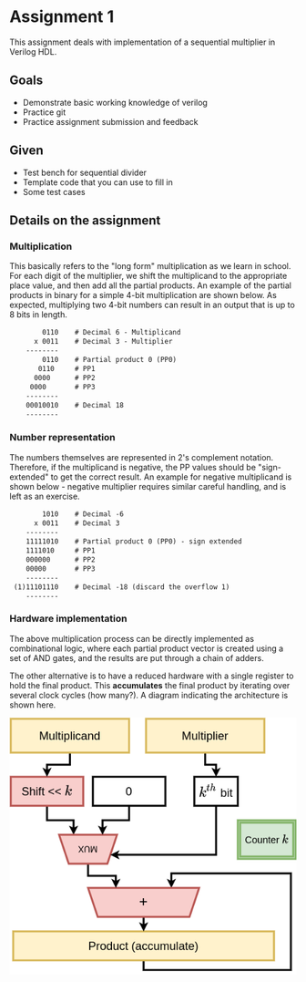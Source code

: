 # Assignment 1

This assignment deals with implementation of a sequential multiplier in Verilog HDL.  

## Goals

- Demonstrate basic working knowledge of verilog
- Practice git
- Practice assignment submission and feedback

## Given

- Test bench for sequential divider
- Template code that you can use to fill in
- Some test cases

## Details on the assignment

### Multiplication

This basically refers to the "long form" multiplication as we learn in school.  For each digit of the multiplier, we shift the multiplicand to the appropriate place value, and then add all the partial products.  An example of the partial products in binary for a simple 4-bit multiplication are shown below.  As expected, multiplying two 4-bit numbers can result in an output that is up to 8 bits in length.  

```
        0110    # Decimal 6 - Multiplicand
      x 0011    # Decimal 3 - Multiplier
    --------
        0110    # Partial product 0 (PP0)
       0110     # PP1
      0000      # PP2 
     0000       # PP3
    --------
    00010010    # Decimal 18
    --------
```

### Number representation

The numbers themselves are represented in 2's complement notation.  Therefore, if the multiplicand is negative, the PP values should be "sign-extended" to get the correct result.  An example for negative multiplicand is shown below - negative multiplier requires similar careful handling, and is left as an exercise.

```
        1010    # Decimal -6
      x 0011    # Decimal 3
    --------
    11111010    # Partial product 0 (PP0) - sign extended
    1111010     # PP1
    000000      # PP2 
    00000       # PP3
    --------
 (1)11101110    # Decimal -18 (discard the overflow 1)
    --------
```

### Hardware implementation

The above multiplication process can be directly implemented as combinational logic, where each partial product vector is created using a set of AND gates, and the results are put through a chain of adders.

The other alternative is to have a reduced hardware with a single register to hold the final product.  This **accumulates** the final product by iterating over several clock cycles (how many?).  A diagram indicating the architecture is shown here.

![Sequential Multiplier](./fig/seqmult.png)

